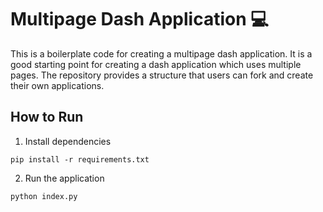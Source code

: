 # Multipage Dash Application 💻

This is a boilerplate code for creating a multipage dash application. It is a good starting point for creating a dash application which uses multiple pages. The repository provides a structure that users can fork and create their own applications. 

## How to Run 

1. Install dependencies 

```
pip install -r requirements.txt
```

2. Run the application 

```
python index.py
```
